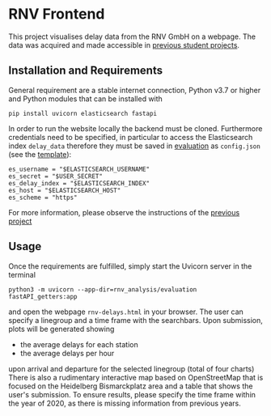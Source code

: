 # RNV Frontend

This project visualises delay data from the RNV GmbH on a webpage. The data was acquired and made accessible in [previous student projects](https://git-dbs.ifi.uni-heidelberg.de/practicals/2020_rnv_analysis/-/tree/master/).

## Installation and Requirements

General requirement are a stable internet connection, Python v3.7 or higher and Python modules that can be installed with

`pip install uvicorn elasticsearch fastapi`
	
In order to run the website locally the backend must be cloned. Furthermore credentials need to be specified, in particular to access the Elasticsearch index `delay_data` therefore they must be saved in [evaluation](https://git-dbs.ifi.uni-heidelberg.de/practicals/2021-rnv-frontend/-/tree/master/backend/rnv_analysis/evaluation) as `config.json` (see the [template](https://git-dbs.ifi.uni-heidelberg.de/practicals/2021-rnv-frontend/-/blob/master/backend/rnv_analysis/evaluation/config_template.json)):

    es_username = "$ELASTICSEARCH_USERNAME"
    es_secret = "$USER_SECRET"
    es_delay_index = "$ELASTICSEARCH_INDEX"
    es_host = "$ELASTICSEARCH_HOST"
    es_scheme = "https"
	
For more information, please observe the instructions of the [previous project](https://git-dbs.ifi.uni-heidelberg.de/practicals/2020_rnv_analysis/-/tree/master/)

## Usage

Once the requirements are fulfilled, simply start the Uvicorn server in the terminal
	
`python3 -m uvicorn --app-dir=rnv_analysis/evaluation fastAPI_getters:app`

and open the webpage `rnv-delays.html` in your browser.
The user can specify a linegroup and a time frame with the searchbars. Upon submission, plots will be generated showing
* the average delays for each station
* the average delays per hour

upon arrival and departure for the selected linegroup (total of four charts)
There is also a rudimentary interactive map based on OpenStreetMap that is focused on the Heidelberg Bismarckplatz area and a table that shows the user's submission.
To ensure results, please specify the time frame within the year of 2020, as there is missing information from previous years.
